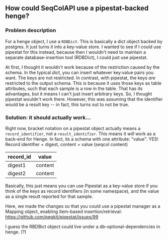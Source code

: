 ## How could SeqColAPI use a pipestat-backed henge?

### Problem description

For a henge object, I use a `RDBDict`. This is basically a dict object backed by postgres. It just turns it into a key-value store. I wanted to see if I could use pipestat for this instead, because then I wouldn't need to maintain a separate database-insertion tool (RDBDict), I could just use pipestat.

At first, I thought it wouldn't work because of the restriction caused by the schema. In the typical dict, you can insert whatever key:value pairs you want. The keys are not restricted. In contrast, with pipestat, the keys *are* restricted to the output schema. This is because it uses those keys as table attributes, such that each sample is a row in the table. That has its advantages, but it means I can't just insert arbitrary keys. So, I thought pipestat wouldn't work there. However, this was assuming that the identifier would be a result key -- in fact, this turns out to not be true.

### Solution: it should actually work...

Right now, bracket notation on a pipestat object actually means a `record_identifier`, not a `result_identifier`. This means it *will* work as a back-end for Henge. In fact, its a schema with one attribute: "value". YES! Record identifier = digest, content = value (seqcol content)

| record_id | value   |
| --------- | ------- |
| digest1   | content |
| digest2   | content |

Basically, this just means you can use Pipestat as a key-value store if you think of the keys as record identifiers (in some namespace), and the value as a single result reported for that sample.

Here, we made the changes so that you could use a pipestat manager as a Mapping object, enabling item-based insertion/retrieval: https://github.com/pepkit/pipestat/issues/99

I guess the RBDBict object could live under a db-optional-dependencies in henge. (?)
